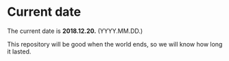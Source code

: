 # Current date

The current date is **2018.12.20.** (YYYY.MM.DD.)

This repository will be good when the world ends, so we will know how long it lasted.
